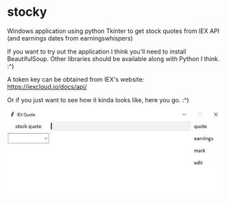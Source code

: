 # stocky
Windows application using python Tkinter to get stock quotes from IEX API (and earnings dates from earningswhispers)

If you want to try out the application I think you'll need to install BeautifulSoup. Other libraries should be available along with Python I think.
:^)

A token key can be obtained from IEX's website: https://iexcloud.io/docs/api/

Or if you just want to see how it kinda looks like, here you go. :^)

![img1](img/img1.jpg)
